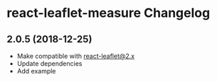 react-leaflet-measure Changelog
=========================

## 2.0.5 (2018-12-25)

* Make compatible with react-leaflet@2.x
* Update dependencies
* Add example
